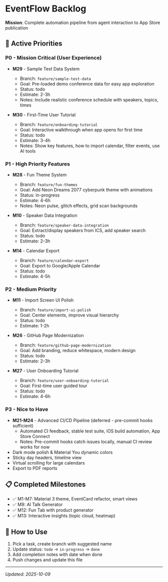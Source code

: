 # EventFlow Backlog

**Mission**: Complete automation pipeline from agent interaction to App Store publication

## 🎯 Active Priorities

### P0 - Mission Critical (User Experience)
- **M29** - Sample Test Data System
  - Branch: `feature/sample-test-data`
  - Goal: Pre-loaded demo conference data for easy app exploration
  - Status: todo
  - Estimate: 2-3h
  - Notes: Include realistic conference schedule with speakers, topics, times

- **M30** - First-Time User Tutorial
  - Branch: `feature/onboarding-tutorial`
  - Goal: Interactive walkthrough when app opens for first time
  - Status: todo
  - Estimate: 3-4h
  - Notes: Show key features, how to import calendar, filter events, use AI tools

### P1 - High Priority Features
- **M28** - Fun Theme System
  - Branch: `feature/fun-themes`
  - Goal: Add Neon Dreams 2077 cyberpunk theme with animations
  - Status: in-progress
  - Estimate: 4-6h
  - Notes: Neon pulse, glitch effects, grid scan backgrounds

- **M10** - Speaker Data Integration
  - Branch: `feature/speaker-data-integration`
  - Goal: Extract/display speakers from ICS, add speaker search
  - Status: todo
  - Estimate: 2-3h

- **M14** - Calendar Export
  - Branch: `feature/calendar-export`
  - Goal: Export to Google/Apple Calendar
  - Status: todo
  - Estimate: 4-5h

### P2 - Medium Priority
- **M11** - Import Screen UI Polish
  - Branch: `feature/import-ui-polish`
  - Goal: Center elements, improve visual hierarchy
  - Status: todo
  - Estimate: 1-2h

- **M26** - GitHub Page Modernization
  - Branch: `feature/github-page-modernization`
  - Goal: Add branding, reduce whitespace, modern design
  - Status: todo
  - Estimate: 2-3h

- **M27** - User Onboarding Tutorial
  - Branch: `feature/user-onboarding-tutorial`
  - Goal: First-time user guided tour
  - Status: todo
  - Estimate: 4-6h

### P3 - Nice to Have
- **M21-M24** - Advanced CI/CD Pipeline (deferred - pre-commit hooks sufficient)
  - Automated CI feedback, stable test suite, iOS build automation, App Store Connect
  - Notes: Pre-commit hooks catch issues locally, manual CI review works for now
- Dark mode polish & Material You dynamic colors
- Sticky day headers, timeline view
- Virtual scrolling for large calendars
- Export to PDF reports

## 📋 Completed Milestones
- ✅ M1-M7: Material 3 theme, EventCard refactor, smart views
- ✅ M9: AI Talk Generator
- ✅ M12: Fun Tab with product generator
- ✅ M13: Interactive insights (topic cloud, heatmap)

## 🔄 How to Use
1. Pick a task, create branch with suggested name
2. Update status: `todo` → `in-progress` → `done`
3. Add completion notes with date when done
4. Push changes and update this file

---
*Updated: 2025-10-09*
